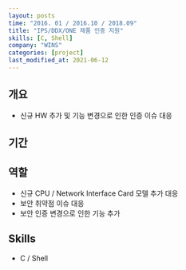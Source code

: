 ```yaml
---
layout: posts
time: "2016. 01 / 2016.10 / 2018.09"
title: "IPS/DDX/ONE 제품 인증 지원"
skills: [C, Shell]
company: "WINS"
categories: [project]
last_modified_at: 2021-06-12
---
```


## 개요

* 신규 HW 추가 및 기능 변경으로 인한 인증 이슈 대응

## 기간



## 역할

* 신규 CPU / Network Interface Card 모델 추가 대응
* 보안 취약점 이슈 대응
* 보안 인증 변경으로 인한 기능 추가

## Skills

* C / Shell

